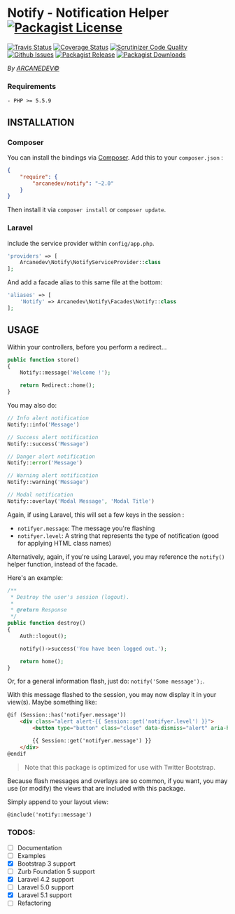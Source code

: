 Notify - Notification Helper [![Packagist License][badge_license]](https://github.com/ARCANEDEV/Notify/blob/master/LICENSE.md)
==============
[![Travis Status][badge_build]](https://travis-ci.org/ARCANEDEV/Notify)
[![Coverage Status][badge_coverage]](https://scrutinizer-ci.com/g/ARCANEDEV/Notify/?branch=master)
[![Scrutinizer Code Quality][badge_quality]](https://scrutinizer-ci.com/g/ARCANEDEV/Notify/?branch=master)
[![Github Issues][badge_issues]](https://github.com/ARCANEDEV/Notify/issues)
[![Packagist Release][badge_release]](https://packagist.org/packages/arcanedev/notify)
[![Packagist Downloads][badge_downloads]](https://packagist.org/packages/arcanedev/notify)

[badge_license]:   http://img.shields.io/packagist/l/arcanedev/notify.svg?style=flat-square
[badge_build]:     http://img.shields.io/travis/ARCANEDEV/Notify.svg?style=flat-square
[badge_coverage]:  https://img.shields.io/scrutinizer/coverage/g/ARCANEDEV/Notify.svg?style=flat-square
[badge_quality]:   https://img.shields.io/scrutinizer/g/ARCANEDEV/Notify.svg?style=flat-square
[badge_issues]:    http://img.shields.io/github/issues/ARCANEDEV/Notify.svg?style=flat-square
[badge_release]:   https://img.shields.io/packagist/v/arcanedev/notify.svg?style=flat-square
[badge_downloads]: https://img.shields.io/packagist/dt/arcanedev/notify.svg?style=flat-square

*By [ARCANEDEV&copy;](http://www.arcanedev.net/)*

### Requirements
    
    - PHP >= 5.5.9
    
## INSTALLATION

### Composer

You can install the bindings via [Composer](http://getcomposer.org/). Add this to your `composer.json` :

```json
{
    "require": {
        "arcanedev/notify": "~2.0"
    }
}
```

Then install it via `composer install` or `composer update`.

### Laravel

include the service provider within `config/app.php`.

```php
'providers' => [
    Arcanedev\Notify\NotifyServiceProvider::class
];
```

And add a facade alias to this same file at the bottom:

```php
'aliases' => [
    'Notify' => Arcanedev\Notify\Facades\Notify::class
];
```

## USAGE

Within your controllers, before you perform a redirect...

```php
public function store()
{
    Notify::message('Welcome !');

    return Redirect::home();
}
```

You may also do:

```php
// Info alert notification
Notify::info('Message')

// Success alert notification
Notify::success('Message')

// Danger alert notification
Notify::error('Message')

// Warning alert notification
Notify::warning('Message')

// Modal notification
Notify::overlay('Modal Message', 'Modal Title')
```

Again, if using Laravel, this will set a few keys in the session :

  - `notifyer.message`: The message you're flashing
  - `notifyer.level`: A string that represents the type of notification (good for applying HTML class names)

Alternatively, again, if you're using Laravel, you may reference the `notify()` helper function, instead of the facade.

Here's an example:

```php
/**
 * Destroy the user's session (logout).
 *
 * @return Response
 */
public function destroy()
{
    Auth::logout();

    notify()->success('You have been logged out.');

    return home();
}
```

Or, for a general information flash, just do: `notify('Some message');`.

With this message flashed to the session, you may now display it in your view(s). Maybe something like:

```html
@if (Session::has('notifyer.message'))
    <div class="alert alert-{{ Session::get('notifyer.level') }}">
        <button type="button" class="close" data-dismiss="alert" aria-hidden="true">&times;</button>

        {{ Session::get('notifyer.message') }}
    </div>
@endif
```

> Note that this package is optimized for use with Twitter Bootstrap.

Because flash messages and overlays are so common, if you want, you may use (or modify) the views that are included with this package.

Simply append to your layout view:

```html
@include('notify::message')
```

### TODOS:

  - [ ] Documentation
  - [ ] Examples
  - [x] Bootstrap 3 support
  - [ ] Zurb Foundation 5 support
  - [x] Laravel 4.2 support 
  - [ ] Laravel 5.0 support
  - [x] Laravel 5.1 support
  - [ ] Refactoring
